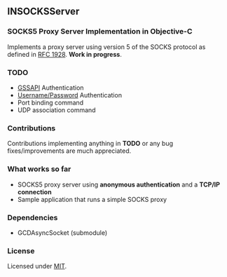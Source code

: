 ## INSOCKSServer
### SOCKS5 Proxy Server Implementation in Objective-C

Implements a proxy server using version 5 of the SOCKS protocol as defined in [RFC 1928](http://www.ietf.org/rfc/rfc1928.txt). **Work in progress**.

### TODO

* [GSSAPI](http://tools.ietf.org/html/draft-ietf-aft-gssapi-02) Authentication
* [Username/Password](http://www.ietf.org/rfc/rfc1929.txt) Authentication
* Port binding command 
* UDP association command

### Contributions

Contributions implementing anything in **TODO** or any bug fixes/improvements are much appreciated.

### What works so far

* SOCKS5 proxy server using **anonymous authentication** and a **TCP/IP connection**
* Sample application that runs a simple SOCKS proxy

### Dependencies

* GCDAsyncSocket (submodule)

### License

Licensed under [MIT](http://opensource.org/licenses/MIT).